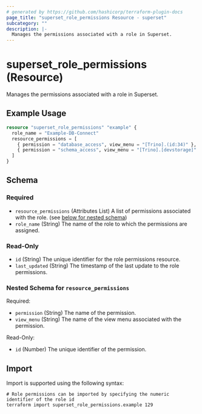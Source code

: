```yaml
---
# generated by https://github.com/hashicorp/terraform-plugin-docs
page_title: "superset_role_permissions Resource - superset"
subcategory: ""
description: |-
  Manages the permissions associated with a role in Superset.
---
```


# superset_role_permissions (Resource)

Manages the permissions associated with a role in Superset.

## Example Usage

```terraform
resource "superset_role_permissions" "example" {
  role_name = "Example-DB-Connect"
  resource_permissions = [
    { permission = "database_access", view_menu = "[Trino].(id:34)" },
    { permission = "schema_access", view_menu = "[Trino].[devstorage]" },
  ]
}
```

<!-- schema generated by tfplugindocs -->
## Schema

### Required

- `resource_permissions` (Attributes List) A list of permissions associated with the role. (see [below for nested schema](#nestedatt--resource_permissions))
- `role_name` (String) The name of the role to which the permissions are assigned.

### Read-Only

- `id` (String) The unique identifier for the role permissions resource.
- `last_updated` (String) The timestamp of the last update to the role permissions.

<a id="nestedatt--resource_permissions"></a>
### Nested Schema for `resource_permissions`

Required:

- `permission` (String) The name of the permission.
- `view_menu` (String) The name of the view menu associated with the permission.

Read-Only:

- `id` (Number) The unique identifier of the permission.

## Import

Import is supported using the following syntax:

```shell
# Role permissions can be imported by specifying the numeric identifier of the role id
terraform import superset_role_permissions.example 129
```
